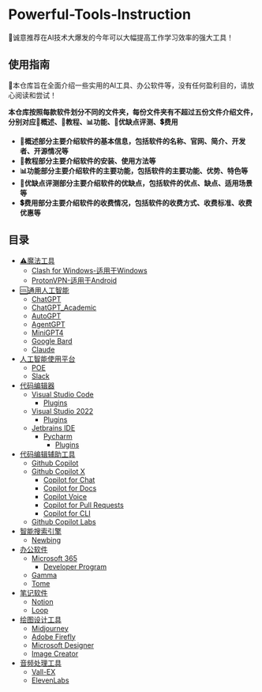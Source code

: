 # Powerful-Tools-Instruction
📢诚意推荐在AI技术大爆发的今年可以大幅提高工作学习效率的强大工具！
## 使用指南
🔔本仓库旨在全面介绍一些实用的AI工具、办公软件等，没有任何盈利目的，请放心阅读和尝试！    

**本仓库按照每款软件划分不同的文件夹，每份文件夹有不超过五份文件介绍文件，分别对应🧾概述、📝教程、📊功能、💯优缺点评测、💲费用**
* **🧾概述部分主要介绍软件的基本信息，包括软件的名称、官网、简介、开发者、开源情况等**
* **📝教程部分主要介绍软件的安装、使用方法等**
* **📊功能部分主要介绍软件的主要功能，包括软件的主要功能、优势、特色等**
* **💯优缺点评测部分主要介绍软件的优缺点，包括软件的优点、缺点、适用场景等**
* **💲费用部分主要介绍软件的收费情况，包括软件的收费方式、收费标准、收费优惠等**
## 目录
- [⚠魔法工具](https://github.com/MossDream/Powerful-Tools-Instruction/tree/main/VPN)
  - [Clash for Windows-适用于Windows](https://github.com/MossDream/Powerful-Tools-Instruction/tree/main/VPN/Clash%20for%20Windows)
  - [ProtonVPN-适用于Android](https://github.com/MossDream/Powerful-Tools-Instruction/tree/main/VPN/ProtonVPN)
- [🆒通用人工智能](https://github.com/MossDream/Powerful-Tools-Instruction/tree/main/AGI)
  - [ChatGPT](https://github.com/MossDream/Powerful-Tools-Instruction/tree/main/AGI/ChatGPT)
  - [ChatGPT_Academic](#)
  - [AutoGPT](#)
  - [AgentGPT](#)
  - [MiniGPT4](#)
  - [Google Bard](#)
  - [Claude](#)
- [人工智能使用平台](#视频处理)
  - [POE](#音频处理)
  - [Slack](#PDF处理)
- [代码编辑器](#代码编辑器)
  - [Visual Studio Code](#文献管理)
    - [Plugins](#数据处理)
  - [Visual Studio 2022](#数据处理)
    - [Plugins](#使用指南)
  - [Jetbrains IDE](#数据可视化)
    - [Pycharm](#数据可视化)
      - [Plugins](#数据可视化)
- [代码编辑辅助工具](#数据标注)
  - [Github Copilot](#数据标注)
  - [Github Copilot X](#数据标注)
    - [Copilot for Chat](#数据标注)
    - [Copilot for Docs](#数据标注)
    - [Copilot Voice](#数据标注)
    - [Copilot for Pull Requests](#数据标注)
    - [Copilot for CLI](#数据标注)
  - [Github Copilot Labs](#数据标注)
- [智能搜索引擎](#数据标注)
  - [Newbing](#数据集管理)
- [办公软件](#模型管理)
  - [Microsoft 365](#模型转换)
    - [Developer Program](#模型压缩)
  - [Gamma](#模型量化)
  - [Tome](#模型量化)
- [笔记软件](#模型调试)
  - [Notion](#模型优化)
  - [Loop](#模型融合)
- [绘图设计工具](#模型剪枝)
  - [Midjourney](#模型量化)
  - [Adobe Firefly](#模型量化)
  - [Microsoft Designer](#模型蒸馏)
  - [Image Creator](#模型对抗)
- [音频处理工具](#模型对齐)
  - [Vall-EX](#模型对比)
  - [ElevenLabs](#模型量化)


  
